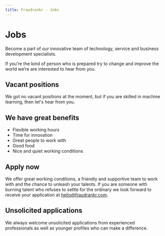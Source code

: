 ```yaml
---
title: Fraudrankr - Jobs
---
```


# Jobs

Become a part of our innovative team of technology, service and business
development specialists.

If you’re the kind of person who is prepared try to change and improve the world
we’re are interested to hear from you.


## Vacant positions

We got no vacant positions at the moment, but if you are skilled in machine
learning, then let's hear from you. 

## We have great benefits

<ul class="list-unstyled">
<li><i class="fa fa-clock-o"></i>Flexible working hours</li>
<li><i class="fa fa-flask"></i>Time for innovation</li>
<li><i class="fa fa-smile-o"></i>Great people to work with</li>
<li><i class="fa fa-cutlery"></i>Good food</li>
<li><i class="fa fa-thumbs-o-up"></i>Nice and quiet working conditions</li>
</ul>

## Apply now

We offer great working conditions, a friendly and supportive team to work with
and the chance to unleash your talents. If you are someone with burning talent
who refuses to settle for the ordinary we look forward to receive your
application at <hello@fraudrankr.com>.

## Unsolicited applications

We always welcome unsolicited applications from experienced professionals as
well as younger profiles who can make a difference.
